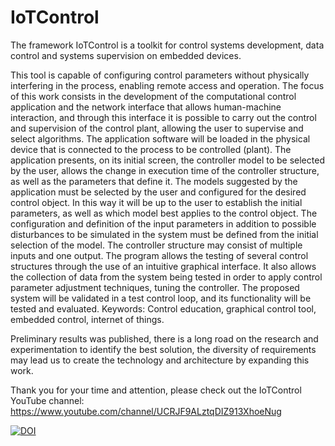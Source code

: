 # IoTControl
The framework IoTControl is a toolkit for control systems development, data control and systems supervision on embedded devices.

This tool is capable of configuring control parameters without physically interfering in the process, enabling remote access and operation. The focus of this work consists in the development of the computational control application and the network interface that allows human-machine interaction, and through this interface it is possible to carry out the control and supervision of the control plant, allowing the user to supervise and select algorithms. The application software will be loaded in the physical device that is connected to the process to be controlled (plant). The application presents, on its initial screen, the controller model to be selected by the user, allows the change in execution time of the controller structure, as well as the parameters that define it. The models suggested by the application must be selected by the user and configured for the desired control object. In this way it will be up to the user to establish the initial parameters, as well as which model best applies to the control object. The configuration and definition of the input parameters in addition to possible disturbances to be simulated in the system must be defined from the initial selection of the model. The controller structure may consist of multiple inputs and one output. The program allows the testing of several control structures through the use of an intuitive graphical interface. It also allows the collection of data from the system being tested in order to apply control parameter adjustment techniques, tuning the controller. The proposed system will be validated in a test control loop, and its functionality will be tested and evaluated. Keywords: Control education, graphical control tool, embedded control, internet of things.

Preliminary results was published, there is a long road on the research and experimentation to identify the best solution, the diversity of requirements may lead us to create the technology and architecture by expanding this work.

Thank you for your time and attention, please check out the IoTControl YouTube channel:
https://www.youtube.com/channel/UCRJF9ALztqDIZ913XhoeNug

[![DOI](https://zenodo.org/badge/315060510.svg)](https://zenodo.org/badge/latestdoi/315060510)
